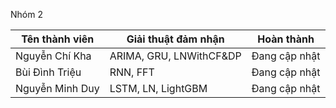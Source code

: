 Nhóm 2

| Tên thành viên | Giải thuật đảm nhận | Hoàn thành |
| -------- | -------- | -------- |
| Nguyễn Chí Kha | ARIMA, GRU, LNWithCF&DP | Đang cập nhật |
| Bùi Đình Triệu | RNN, FFT | Đang cập nhật |
| Nguyễn Minh Duy | LSTM, LN, LightGBM | Đang cập nhật |
